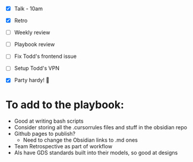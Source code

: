 - [x] Talk - 10am
- [x] Retro
- [ ] Weekly review
- [ ] Playbook review
- [ ] Fix Todd's frontend issue
- [ ] Setup Todd's VPN
- [x] Party hardy! 🎉


# To add to the playbook:
- Good at writing bash scripts
- Consider storing all the .cursorrules files and stuff in the obsidian repo
- Github pages to publish?
	- Need to change the Obsidian links to .md ones
- Team Retrospective as part of workflow
- AIs have GDS standards built into their models, so good at designs

